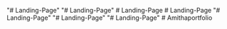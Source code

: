 "# Landing-Page" 
"# Landing-Page" 
#   L a n d i n g - P a g e  
 #   L a n d i n g - P a g e  
 "# Landing-Page" 
"# Landing-Page" 
"# Landing-Page" 
#   A m i t h a p o r t f o l i o  
 